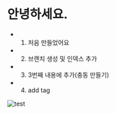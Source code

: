 # 안녕하세요.

- 1. 처음 만들었어요
- 2. 브랜치 생성 및 인덱스 추가
- 3. 3번째 내용에 추가(충동 만들기)
- 4. add tag

![test](https://user-images.githubusercontent.com/9362317/53882750-85f26380-405a-11e9-9cc7-7a94127e7fdd.png)
